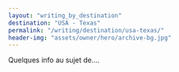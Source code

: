 ```yaml
---
layout: "writing_by_destination"
destination: "USA - Texas"
permalink: "/writing/destination/usa-texas/"
header-img: "assets/owner/hero/archive-bg.jpg"
---
```


Quelques info au sujet de....